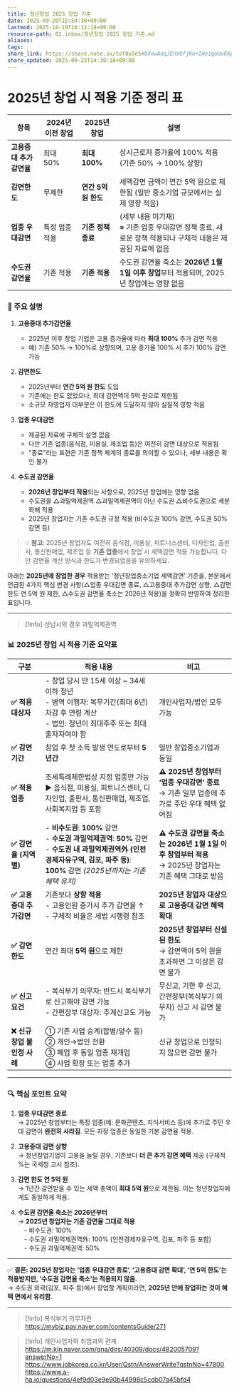 ```yaml
---
title: 청년창업 2025 창업 기준
date: 2025-09-20T15:54:30+09:00
lastmod: 2025-10-19T16:12:18+09:00
resource-path: 02.inbox/청년창업 2025 창업 기준.md
aliases:
tags:
share_link: https://share.note.sx/tof8u5e5#8XowAUqJEnVOfjKo+IHe1qUdxKXpmPeIHXxRQxVAy4c
share_updated: 2025-09-22T14:38:18+09:00
---
```

# 2025년 창업 시 적용 기준 정리 표

| 항목 | 2024년 이전 창업 | 2025년 창업 | 설명 |
|------|------------------|-------------|------|
| **고용증대 추가감면율** | 최대 50% | **최대 100%** | 상시근로자 증가율에 100% 적용 (기존 50% → 100% 상향) |
| **감면한도** | 무제한 | **연간 5억 원 한도** | 세액감면 금액이 연간 5억 원으로 제한됨 (일반 중소기업 규모에서는 실제 영향 적음) |
| **업종 우대감면** | 특정 업종 적용 | **기존 정책 종료** | (세부 내용 미기재) <br>※ 기존 업종 우대감면 정책 종료, 새로운 정책 적용되나 구체적 내용은 제공된 자료에 없음 |
| **수도권 감면율** | 기존 적용 | **기존 적용** | 수도권 감면율 축소는 **2026년 1월 1일 이후 창업**부터 적용되며, 2025년 창업에는 영향 없음 |

### 📌 주요 설명
1. **고용증대 추가감면율**  
   - 2025년 이후 창업 기업은 고용 증가율에 따라 **최대 100%** 추가 감면 적용  
   - 예) 기존 50% → 100%로 상향되며, 고용 증가율 100% 시 추가 100% 감면 가능

2. **감면한도**  
   - 2025년부터 **연간 5억 원 한도** 도입  
   - 기존에는 한도 없었으나, 최대 감면액이 5억 원으로 제한됨  
   - 소규모 자영업자 대부분은 이 한도에 도달하지 않아 실질적 영향 적음

3. **업종 우대감면**  
   - 제공된 자료에 구체적 설명 없음  
   - 다만 기존 업종(음식점, 미용실, 제조업 등)은 여전히 감면 대상으로 적용됨  
   - "종료"라는 표현은 기존 정책 체계의 종료를 의미할 수 있으나, 세부 내용은 확인 불가

4. **수도권 감면율**  
   - **2026년 창업부터 적용**되는 사항으로, 2025년 창업에는 영향 없음  
   - 수도권을 △과밀억제권역 △과밀억제권역이 아닌 수도권 △비수도권으로 세분화해 적용  
   - 2025년 창업자는 기존 수도권 규정 적용 (비수도권 100% 감면, 수도권 50% 감면 등)

> 💡 **참고**: 2025년 창업자도 여전히 음식점, 미용실, 피트니스센터, 디자인업, 출판사, 통신판매업, 제조업 등 **기존 업종**에서 창업 시 세액감면 적용 가능합니다. 다만 감면율 계산 방식과 한도가 변경되었음을 유의하세요.

아래는 **2025년에 창업한 경우** 적용받는 ‘청년창업중소기업 세액감면’ 기준을, 본문에서 언급된 4가지 핵심 변경 사항(△업종 우대감면 종료, △고용증대 추가감면 상향, △감면한도 연 5억 원 제한, △수도권 감면율 축소는 2026년 적용)을 정확히 반영하여 정리한 표입니다.

---

> [!info]
> 성남시의 경우 과밀억제권역

### 📊 2025년 창업 시 적용 기준 요약표

| 구분 | 적용 내용 | 비고 |
|------|-----------|------|
| **✅ 적용 대상자** | - 창업 당시 만 15세 이상 ~ 34세 이하 청년<br>- 병역 이행자: 복무기간(최대 6년) 차감 후 연령 계산<br>- 법인: 청년이 최대주주 또는 최대출자자여야 함 | 개인사업자/법인 모두 가능 |
| **✅ 감면 기간** | 창업 후 첫 소득 발생 연도로부터 **5년간** | 일반 창업중소기업과 동일 |
| **✅ 적용 업종** | 조세특례제한법상 지정 업종만 가능<br>▶ 음식점, 미용실, 피트니스센터, 디자인업, 출판사, 통신판매업, 제조업, 사회복지업 등 포함 | **⚠️ 2025년 창업부터 ‘업종 우대감면’ 종료**<br>→ 기존 일부 업종에 추가로 주던 우대 혜택 없어짐 |
| **✅ 감면율 (지역별)** | - **비수도권**: **100%** 감면<br>- **수도권 과밀억제권역**: **50%** 감면<br>- **수도권 내 과밀억제권역外 (인천경제자유구역, 김포, 파주 등)**: **100%** 감면 *(2025년까지는 기존 혜택 유지)* | **⚠️ 수도권 감면율 축소는 2026년 1월 1일 이후 창업부터 적용**<br>→ 2025년 창업자는 기존 혜택 그대로 받음 |
| **✅ 고용증대 추가감면** | 기존보다 **상향 적용**<br>- 고용인원 증가시 추가 감면율 ↑<br>- 구체적 비율은 세법 시행령 참조 | **2025년 창업자 대상으로 고용증대 감면 혜택 확대** |
| **✅ 감면 한도** | 연간 최대 **5억 원**으로 제한 | **2025년 창업부터 신설된 한도**<br>→ 감면액이 5억 원을 초과하면 그 이상은 감면 불가 |
| **✅ 신고 요건** | - 복식부기 의무자: 반드시 복식부기로 신고해야 감면 가능<br>- 간편장부 대상자: 추계신고도 가능 | 무신고, 기한 후 신고, 간편장부(복식부기 의무자) 신고 시 감면 불가 |
| **❌ 신규 창업 불인정 사례** | ① 기존 사업 승계(합병/양수 등)<br>② 개인→법인 전환<br>③ 폐업 후 동일 업종 재개업<br>④ 사업 확장 또는 업종 추가 | 신규 창업으로 인정되지 않으면 감면 불가 |

---

### 🔍 핵심 포인트 요약

1. **업종 우대감면 종료**  
   → 2025년 창업부터는 특정 업종(예: 문화콘텐츠, 지식서비스 등)에 추가로 주던 우대 감면이 **완전히 사라짐**. 모든 지정 업종은 동일한 기본 감면율 적용.

2. **고용증대 감면 상향**  
   → 청년창업기업이 고용을 늘릴 경우, 기존보다 **더 큰 추가 감면 혜택** 제공 (구체적 %는 국세청 고시 참조).

3. **감면 한도 연 5억 원**  
   → 1년간 감면받을 수 있는 세액 총액이 **최대 5억 원**으로 제한됨. 이는 청년창업자에게도 동일하게 적용.

4. **수도권 감면율 축소는 2026년부터**  
   → **2025년 창업자는 기존 감면율 그대로 적용**<br> - 비수도권: 100%<br> - 수도권 과밀억제권역外: 100% (인천경제자유구역, 김포, 파주 등 포함)<br> - 수도권 과밀억제권역: 50%

---

✅ **결론: 2025년 창업자는 ‘업종 우대감면 종료’, ‘고용증대 감면 확대’, ‘연 5억 한도’는 적용받지만, ‘수도권 감면율 축소’는 적용되지 않음.**  
→ 수도권 외곽(김포, 파주 등)에서 창업할 계획이라면, **2025년 안에 창업하는 것이 혜택 면에서 유리함**.

--- 

>[!info]
>복식부기 의무자란  
>https://mybiz.pay.naver.com/contentsGuide/271

> [!info]
> 개인사업자와 취업과의 관계  
> https://m.kin.naver.com/qna/dirs/40309/docs/482005709?answerNo=1  
> https://www.jobkorea.co.kr/User/Qstn/AnswerWrite?qstnNo=47800  
> https://www.a-ha.io/questions/4ef9d03e9e90b44998c5cdb07a45bfd4
